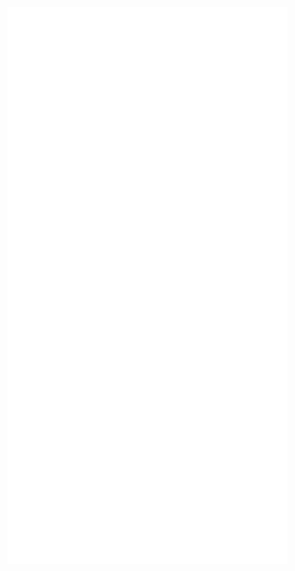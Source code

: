 <div align="center">
	<br>
		<img src="svg/readme.svg" width="800" height="1000" alt="">
	<br>
</div>
